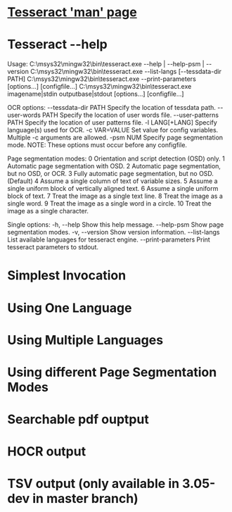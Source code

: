 # [Tesseract 'man' page](https://github.com/tesseract-ocr/tesseract/blob/master/doc/tesseract.1.asc)

# Tesseract --help

Usage:
  C:\msys32\mingw32\bin\tesseract.exe --help | --help-psm | --version
  C:\msys32\mingw32\bin\tesseract.exe --list-langs [--tessdata-dir PATH]
  C:\msys32\mingw32\bin\tesseract.exe --print-parameters [options...] [configfile...]
  C:\msys32\mingw32\bin\tesseract.exe imagename|stdin outputbase|stdout [options...] [configfile...]

OCR options:
  --tessdata-dir PATH   Specify the location of tessdata path.
  --user-words PATH     Specify the location of user words file.
  --user-patterns PATH  Specify the location of user patterns file.
  -l LANG[+LANG]        Specify language(s) used for OCR.
  -c VAR=VALUE          Set value for config variables.
                        Multiple -c arguments are allowed.
  -psm NUM              Specify page segmentation mode.
NOTE: These options must occur before any configfile.

Page segmentation modes:
  0    Orientation and script detection (OSD) only.
  1    Automatic page segmentation with OSD.
  2    Automatic page segmentation, but no OSD, or OCR.
  3    Fully automatic page segmentation, but no OSD. (Default)
  4    Assume a single column of text of variable sizes.
  5    Assume a single uniform block of vertically aligned text.
  6    Assume a single uniform block of text.
  7    Treat the image as a single text line.
  8    Treat the image as a single word.
  9    Treat the image as a single word in a circle.
 10    Treat the image as a single character.

Single options:
  -h, --help            Show this help message.
  --help-psm            Show page segmentation modes.
  -v, --version         Show version information.
  --list-langs          List available languages for tesseract engine.
  --print-parameters    Print tesseract parameters to stdout.


# Simplest Invocation

# Using One Language

# Using Multiple Languages

# Using different Page Segmentation Modes

# Searchable pdf ouptput

# HOCR output

# TSV output (only available in 3.05-dev in master branch)





